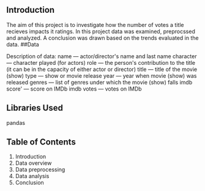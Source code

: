 ## Introduction 
The aim of this project is to investigate how the number of votes a title recieves impacts it ratings. In this project data was examined, preprocssed and analyzed. A conclusion was drawn based on the trends evaluated in the data.
##Data 

Description of data:
name — actor/director's name and last name
character — character played (for actors)
role — the person's contribution to the title (it can be in the capacity of either actor or director)
title — title of the movie (show)
type — show or movie
release year — year when movie (show) was released
genres — list of genres under which the movie (show) falls
imdb score' — score on IMDb
imdb votes — votes on IMDb

## Libraries Used 
pandas

## Table of Contents 
1. Introduction
2. Data overview
3. Data preprocessing
4. Data analysis
5. Conclusion 
